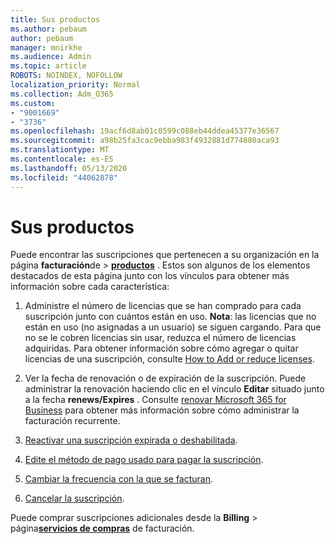```yaml
---
title: Sus productos
ms.author: pebaum
author: pebaum
manager: mnirkhe
ms.audience: Admin
ms.topic: article
ROBOTS: NOINDEX, NOFOLLOW
localization_priority: Normal
ms.collection: Adm_O365
ms.custom:
- "9001669"
- "3736"
ms.openlocfilehash: 19acf6d8ab01c0599c088eb44ddea45377e36567
ms.sourcegitcommit: a98b25fa3cac9ebba983f4932881d774880aca93
ms.translationtype: MT
ms.contentlocale: es-ES
ms.lasthandoff: 05/13/2020
ms.locfileid: "44062878"
---
```

# <a name="your-products"></a>Sus productos

Puede encontrar las suscripciones que pertenecen a su organización en la página **facturación**de  >  **[productos](https://go.microsoft.com/fwlink/p/?linkid=842054)** . Estos son algunos de los elementos destacados de esta página junto con los vínculos para obtener más información sobre cada característica:

1. Administre el número de licencias que se han comprado para cada suscripción junto con cuántos están en uso.  **Nota**: las licencias que no están en uso (no asignadas a un usuario) se siguen cargando.  Para que no se le cobren licencias sin usar, reduzca el número de licencias adquiridas. Para obtener información sobre cómo agregar o quitar licencias de una suscripción, consulte [How to Add or reduce licenses](https://docs.microsoft.com/alchemyinsights/how-to-add-or-reduce-licenses).

2. Ver la fecha de renovación o de expiración de la suscripción.  Puede administrar la renovación haciendo clic en el vínculo **Editar** situado junto a la fecha **renews/Expires** .  Consulte [renovar Microsoft 365 for Business](https://go.microsoft.com/fwlink/?linkid=2119216) para obtener más información sobre cómo administrar la facturación recurrente.

3. [Reactivar una suscripción expirada o deshabilitada](https://go.microsoft.com/fwlink/?linkid=2117519).

4. [Edite el método de pago usado para pagar la suscripción](https://go.microsoft.com/fwlink/?linkid=2117167).

5. [Cambiar la frecuencia con la que se facturan](https://go.microsoft.com/fwlink/?linkid=2119112).

6. [Cancelar la suscripción](https://go.microsoft.com/fwlink/?linkid=2119113).

Puede comprar suscripciones adicionales desde la **Billing**  >  página[**servicios de compras**](https://go.microsoft.com/fwlink/p/?linkid=868433) de facturación.
